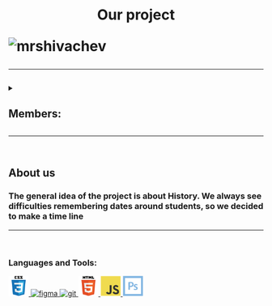 <h1 align="center">Our project

<br>
<p align="left"> <img src="https://komarev.com/ghpvc/?username=mrshivachev&label=Profile%20views&color=0e75b6&style=flat" alt="mrshivachev" /> </p>
<hr>
</h1>
<details>
           <summary><h2>Members: </summary>
           <summary> Maria Ukrainska - Backend - https://github.com/MDUkrainska20</summary>
           <summary> Gergana Bineva - Designer - https://github.com/GIBineva </summary>
           <summary> Stella Ivanova - Frontend - https://github.com/SIIvanova20 </summary>
           <summary> Miroslav Shivachev - Scrum - https://github.com/MRShivachev </summary>
</details>

<hr><br>
           <h2> About us</h2>
           <h3> The general idea of the project is about History. We always see difficulties remembering dates around students, so we decided to make a time line</h3>
           <hr><br>
<p align="left">
</p>

<h3 align="left">Languages and Tools:</h3>
<p align="left"> <a href="https://www.w3schools.com/cpp/" target="_blank" rel="noreferrer">  </a> <a href="https://www.w3schools.com/css/" target="_blank" rel="noreferrer"> <img src="https://raw.githubusercontent.com/devicons/devicon/master/icons/css3/css3-original-wordmark.svg" alt="css3" width="40" height="40"/> </a> <a href="https://www.figma.com/" target="_blank" rel="noreferrer"> <img src="https://www.vectorlogo.zone/logos/figma/figma-icon.svg" alt="figma" width="40" height="40"/> </a> <a href="https://git-scm.com/" target="_blank" rel="noreferrer"> <img src="https://www.vectorlogo.zone/logos/git-scm/git-scm-icon.svg" alt="git" width="40" height="40"/> </a> <a href="https://www.w3.org/html/" target="_blank" rel="noreferrer"> <img src="https://raw.githubusercontent.com/devicons/devicon/master/icons/html5/html5-original-wordmark.svg" alt="html5" width="40" height="40"/> </a> <a href="https://developer.mozilla.org/en-US/docs/Web/JavaScript" target="_blank" rel="noreferrer"> <img src="https://raw.githubusercontent.com/devicons/devicon/master/icons/javascript/javascript-original.svg" alt="javascript" width="40" height="40"/> </a> <a href="https://www.photoshop.com/en" target="_blank" rel="noreferrer"> <img src="https://raw.githubusercontent.com/devicons/devicon/master/icons/photoshop/photoshop-line.svg" alt="photoshop" width="40" height="40"/> </a></p>
  
  

  
